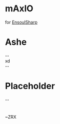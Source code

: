 # mAxIO 
for [EnsoulSharp](https://ensoulsharp.com/)
# Ashe

--</br>
xd</br>
--</br>
#
# Placeholder
--
#
~ZRX
#
